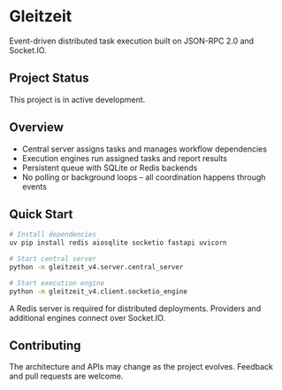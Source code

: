 # Gleitzeit

Event-driven distributed task execution built on JSON-RPC 2.0 and Socket.IO.

## Project Status
This project is in active development.

## Overview
- Central server assigns tasks and manages workflow dependencies
- Execution engines run assigned tasks and report results
- Persistent queue with SQLite or Redis backends
- No polling or background loops – all coordination happens through events

## Quick Start
```bash
# Install dependencies
uv pip install redis aiosqlite socketio fastapi uvicorn

# Start central server
python -m gleitzeit_v4.server.central_server

# Start execution engine
python -m gleitzeit_v4.client.socketio_engine
```

A Redis server is required for distributed deployments. Providers and additional engines connect over Socket.IO.

## Contributing
The architecture and APIs may change as the project evolves. Feedback and pull requests are welcome.
